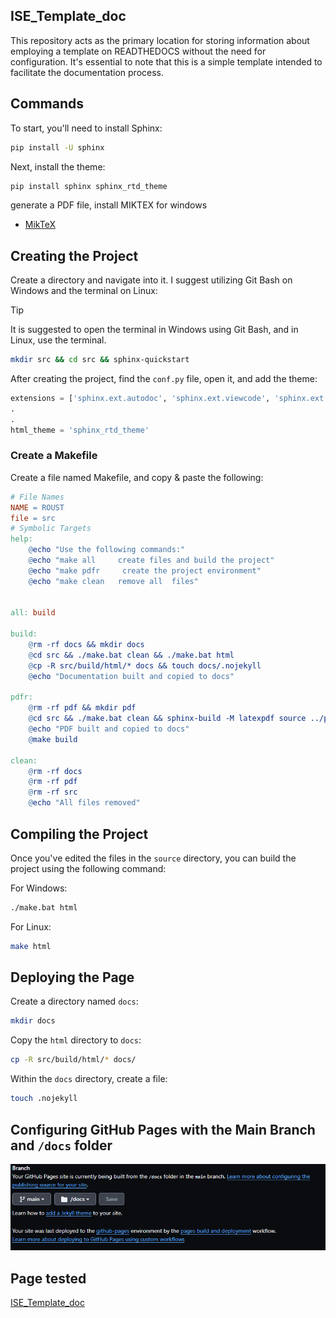 ## ISE_Template_doc

This repository acts as the primary location for storing information about employing a template on READTHEDOCS without the need for configuration. It's essential to note that this is a simple template intended to facilitate the documentation process.

## Commands 

To start, you'll need to install Sphinx:
```bash
pip install -U sphinx
```

Next, install the theme:
```bash
pip install sphinx sphinx_rtd_theme
```
generate a PDF file, install MIKTEX for windows 

- [MikTeX](https://miktex.org/download)


## Creating the Project

Create a directory and navigate into it. I suggest utilizing Git Bash on Windows and the terminal on Linux:
> [!TIP]
> It is suggested to open the terminal in Windows using Git Bash, and in Linux, use the terminal.

```bash
mkdir src && cd src && sphinx-quickstart
```

After creating the project, find the `conf.py` file, open it, and add the theme:
```python
extensions = ['sphinx.ext.autodoc', 'sphinx.ext.viewcode', 'sphinx.ext.napoleon', 'rst2pdf.pdfbuilder']
.
.
html_theme = 'sphinx_rtd_theme'


```

### Create a Makefile

Create a file named Makefile, and copy & paste the following:

```Makefile
# File Names
NAME = ROUST
file = src
# Symbolic Targets
help:
	@echo "Use the following commands:"
	@echo "make all     create files and build the project"
	@echo "make pdfr     create the project environment"
	@echo "make clean   remove all  files"


all: build

build:
	@rm -rf docs && mkdir docs
	@cd src && ./make.bat clean && ./make.bat html
	@cp -R src/build/html/* docs && touch docs/.nojekyll
	@echo "Documentation built and copied to docs"

pdfr:
	@rm -rf pdf && mkdir pdf
	@cd src && ./make.bat clean && sphinx-build -M latexpdf source ../pdf	
	@echo "PDF built and copied to docs"
	@make build

clean:
	@rm -rf docs
	@rm -rf pdf
	@rm -rf src
	@echo "All files removed"


```

## Compiling the Project

Once you've edited the files in the `source` directory, you can build the project using the following command:

For Windows:
```bash
./make.bat html
```

For Linux:
```bash
make html
```

## Deploying the Page 

Create a directory named `docs`:
```bash
mkdir docs
```

Copy the `html` directory to `docs`:
```bash
cp -R src/build/html/* docs/
```

Within the `docs` directory, create a file:
```bash
touch .nojekyll
```

## Configuring GitHub Pages with the Main Branch and `/docs` folder

![Configuring GitHub Pages](./images/pages.png)



## Page tested

[ISE_Template_doc](https://cesarbautista10.github.io/ISE_Template_doc/)




